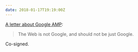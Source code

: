 ```yaml
---
date: 2018-01-17T19:19:00Z
---
```


[A letter about Google AMP](http://ampletter.org):

> The Web is not Google, and should not be just Google.

Co-signed.
